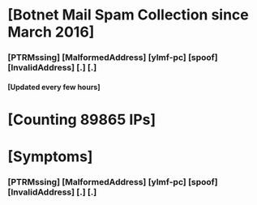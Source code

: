 # [Botnet Mail Spam Collection since March 2016]
### [PTRMssing] [MalformedAddress] [ylmf-pc] [spoof] [InvalidAddress] [.] [.]
#### [Updated every few hours]

# [Counting 89865 IPs]

# [Symptoms] 
###   [PTRMssing] [MalformedAddress] [ylmf-pc] [spoof] [InvalidAddress] [.] [.]
